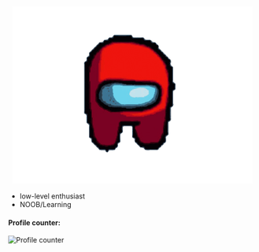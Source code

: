 <p align="center">
<img src="/assets/amongus.gif">
</p>

* low-level enthusiast
* NOOB/Learning

#### Profile counter:

![Profile counter](https://profile-counter.glitch.me/t369-real/count.svg)
